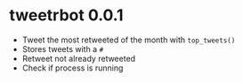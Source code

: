 # tweetrbot 0.0.1

* Tweet the most retweeted of the month with `top_tweets()`
* Stores tweets with a `#`
* Retweet not already retweeted
* Check if process is running

